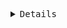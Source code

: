<pre lang="markdown"> <details>
.
├── .gitignore
├── Makefile
├── README.md
├── secrets
│   ├── mariadb
│   │   ├── mdb_root_pwd.txt
│   │   └── mdb_user_pwd.txt
│   ├── ssl
│   │   ├── lpolizzi.42.fr.crt
│   │   └── lpolizzi.42.fr.key
│   └── wordpress
│       ├── wp_admin_mail.txt
│       ├── wp_admin_pwd.txt
│       └── wp_user_mail.txt
└── srcs
    ├── docker-compose.yml
    ├── .env
    └── requirements
        ├── mariadb
        │   ├── conf
        │   │   └── setup.sh
        │   └── Dockerfile
        ├── nginx
        │   ├── conf
        │   │   ├── entrypoint.sh
        │   │   └── nginx.conf.template
        │   └── Dockerfile
        └── wordpress
            ├── conf
            │   ├── setup.sh
            │   ├── wp-config.php
            │   └── www.conf.template
            └── Dockerfile

13 directories, 21 files
  </details> </pre>
